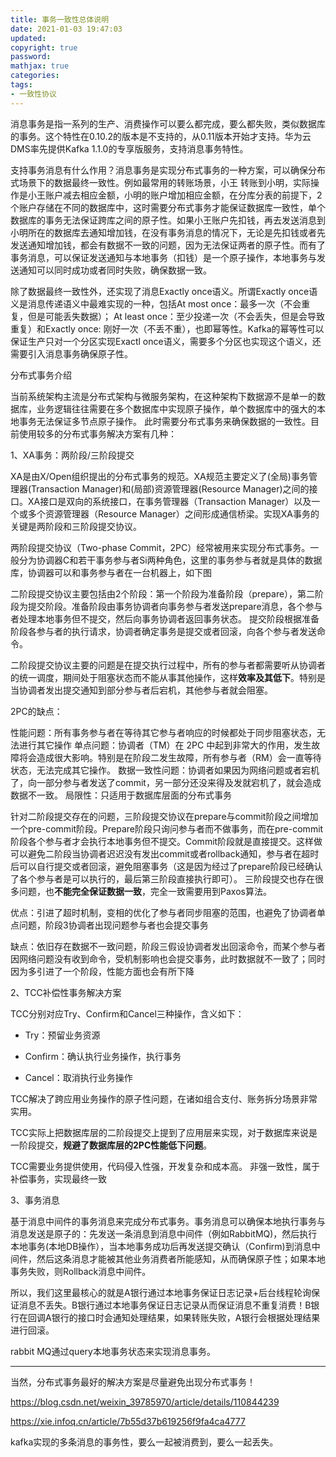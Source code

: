 ```yaml
---
title: 事务一致性总体说明
date: 2021-01-03 19:47:03
updated:
copyright: true
password:
mathjax: true
categories:
tags: 
- 一致性协议
---
```

消息事务是指一系列的生产、消费操作可以要么都完成，要么都失败，类似数据库的事务。这个特性在0.10.2的版本是不支持的，从0.11版本开始才支持。华为云DMS率先提供Kafka 1.1.0的专享版服务，支持消息事务特性。      

<!-- more -->

支持事务消息有什么作用？消息事务是实现分布式事务的一种方案，可以确保分布式场景下的数据最终一致性。例如最常用的转账场景，小王 转账到小明，实际操作是小王账户减去相应金额，小明的账户增加相应金额，在分库分表的前提下，2个账户存储在不同的数据库中，这时需要分布式事务才能保证数据库一致性，单个数据库的事务无法保证跨库之间的原子性。如果小王账户先扣钱，再去发送消息到小明所在的数据库去通知增加钱，在没有事务消息的情况下，无论是先扣钱或者先发送通知增加钱，都会有数据不一致的问题，因为无法保证两者的原子性。而有了事务消息，可以保证发送通知与本地事务（扣钱）是一个原子操作，本地事务与发送通知可以同时成功或者同时失败，确保数据一致。


除了数据最终一致性外，还实现了消息Exactly once语义。所谓Exactly once语义是消息传递语义中最难实现的一种，包括At most once：最多一次（不会重复，但是可能丢失数据）； At least once：至少投递一次（不会丢失，但是会导致重复）和Exactly  once: 刚好一次（不丢不重），也即幂等性。Kafka的幂等性可以保证生产只对一个分区实现Exactl once语义，需要多个分区也实现这个语义，还需要引入消息事务确保原子性。

 
分布式事务介绍

当前系统架构主流是分布式架构与微服务架构，在这种架构下数据源不是单一的数据库，业务逻辑往往需要在多个数据库中实现原子操作，单个数据库中的强大的本地事务无法保证多节点原子操作。 此时需要分布式事务来确保数据的一致性。目前使用较多的分布式事务解决方案有几种：

1、XA事务：两阶段/三阶段提交

XA是由X/Open组织提出的分布式事务的规范。XA规范主要定义了(全局)事务管理器(Transaction Manager)和(局部)资源管理器(Resource Manager)之间的接口。XA接口是双向的系统接口，在事务管理器（Transaction Manager）以及一个或多个资源管理器（Resource Manager）之间形成通信桥梁。实现XA事务的关键是两阶段和三阶段提交协议。

两阶段提交协议（Two-phase Commit，2PC）经常被用来实现分布式事务。一般分为协调器C和若干事务参与者Si两种角色，这里的事务参与者就是具体的数据库，协调器可以和事务参与者在一台机器上，如下图


二阶段提交协议主要包括由2个阶段：第一个阶段为准备阶段（prepare），第二阶段为提交阶段。准备阶段由事务协调者向事务参与者发送prepare消息，各个参与者处理本地事务但不提交，然后向事务协调者返回事务状态。 提交阶段根据准备阶段各参与者的执行请求，协调者确定事务是提交或者回滚，向各个参与者发送命令。

二阶段提交协议主要的问题是在提交执行过程中，所有的参与者都需要听从协调者的统一调度，期间处于阻塞状态而不能从事其他操作，这样**效率及其低下**。特别是当协调者发出提交通知到部分参与者后宕机，其他参与者就会阻塞。

2PC的缺点：

性能问题：所有事务参与者在等待其它参与者响应的时候都处于同步阻塞状态，无法进行其它操作
单点问题：协调者（TM）在 2PC 中起到非常大的作用，发生故障将会造成很大影响。特别是在阶段二发生故障，所有参与者（RM）会一直等待状态，无法完成其它操作。
数据一致性问题：协调者如果因为网络问题或者宕机了，向一部分参与者发送了commit，另一部分还没来得及发就宕机了，就会造成数据不一致。
局限性：只适用于数据库层面的分布式事务


针对二阶段提交存在的问题，三阶段提交协议在prepare与commit阶段之间增加一个pre-commit阶段。Prepare阶段只询问参与者而不做事务，而在pre-commit阶段各个参与者才会执行本地事务但不提交。Commit阶段就是直接提交。这样做可以避免二阶段当协调者迟迟没有发出commit或者rollback通知，参与者在超时后可以自行提交或者回滚，避免阻塞事务（这是因为经过了prepare阶段已经确认了各个参与者是可以执行的，最后第三阶段直接执行即可）。 三阶段提交也存在很多问题，也**不能完全保证数据一致**，完全一致需要用到Paxos算法。

优点：引进了超时机制，变相的优化了参与者同步阻塞的范围，也避免了协调者单点问题，阶段3协调者出现问题参与者也会提交事务

缺点：依旧存在数据不一致问题，阶段三假设协调者发出回滚命令，而某个参与者因网络问题没有收到命令，受机制影响也会提交事务，此时数据就不一致了；同时因为多引进了一个阶段，性能方面也会有所下降


2、TCC补偿性事务解决方案

TCC分别对应Try、Confirm和Cancel三种操作，含义如下：

 - Try：预留业务资源

 - Confirm：确认执行业务操作，执行事务

 - Cancel：取消执行业务操作

TCC解决了跨应用业务操作的原子性问题，在诸如组合支付、账务拆分场景非常实用。

TCC实际上把数据库层的二阶段提交上提到了应用层来实现，对于数据库来说是一阶段提交，**规避了数据库层的2PC性能低下问题**。

TCC需要业务提供使用，代码侵入性强，开发复杂和成本高。
非强一致性，属于补偿事务，实现最终一致

3、事务消息

基于消息中间件的事务消息来完成分布式事务。事务消息可以确保本地执行事务与消息发送是原子的：先发送一条消息到消息中间件（例如RabbitMQ)，然后执行本地事务(本地DB操作），当本地事务成功后再发送提交确认（Confirm)到消息中间件，然后这条消息才能被其他业务消费者所能感知，从而确保原子性；如果本地事务失败，则Rollback消息中间件。

 所以，我们这里最核心的就是A银行通过本地事务保证日志记录+后台线程轮询保证消息不丢失。B银行通过本地事务保证日志记录从而保证消息不重复消费！B银行在回调A银行的接口时会通知处理结果，如果转账失败，A银行会根据处理结果进行回滚。

 rabbit MQ通过query本地事务状态来实现消息事务。

 ---


当然，分布式事务最好的解决方案是尽量避免出现分布式事务！

https://blog.csdn.net/weixin_39785970/article/details/110844239


https://xie.infoq.cn/article/7b55d37b619256f9fa4ca4777

kafka实现的多条消息的事务性，要么一起被消费到，要么一起丢失。
